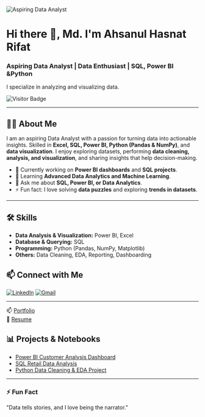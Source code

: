 ![Aspiring Data Analyst](https://media.licdn.com/dms/image/v2/D5616AQFj6WyD8NAnNQ/profile-displaybackgroundimage-shrink_350_1400/B56Zj60kR3HcAY-/0/1756554741803?e=1759363200&v=beta&t=IgkKHiFAUnbm-_YNbxJAm6a9X5D_AjtK2yq1kzXFXYo)
# Hi there 👋, Md. I'm Ahsanul Hasnat Rifat
### Aspiring Data Analyst | Data Enthusiast | SQL, Power BI &Python
I specialize in analyzing and visualizing data.

![Visitor Badge](https://visitor-badge.laobi.icu/badge?page_id=ahsanulhasnat.github.io)

---

## 👨‍💻 About Me
I am an aspiring Data Analyst with a passion for turning data into actionable insights. Skilled in **Excel, SQL, Power BI, Python (Pandas & NumPy)**, and **data visualization**. I enjoy exploring datasets, performing **data cleaning, analysis, and visualization**, and sharing insights that help decision-making.

- 🔭 Currently working on **Power BI dashboards** and **SQL projects**.
- 🌱 Learning **Advanced Data Analytics and Machine Learning**.
- 💬 Ask me about **SQL, Power BI, or Data Analytics**.
- ⚡ Fun fact: I love solving **data puzzles** and exploring **trends in datasets**.

---

## 🛠️ Skills
- **Data Analysis & Visualization:** Power BI, Excel
- **Database & Querying:** SQL
- **Programming:** Python (Pandas, NumPy, Matplotlib)
- **Others:** Data Cleaning, EDA, Reporting, Dashboarding

## 📫 Connect with Me
[![LinkedIn](https://img.shields.io/badge/LinkedIn-blue?style=for-the-badge&logo=linkedin&logoColor=white)](https://www.linkedin.com/in/ahsanulhasnat/)
[![Gmail](https://img.shields.io/badge/Gmail-red?style=for-the-badge&logo=gmail&logoColor=white)](mailto:your-email@example.com)

---

📫 [Portfolio](https://github.com/md-ashanul-hasnat-rifat/mahr-github.io/blob/main/index.html)  
📄 [Resume](https://github.com/md-ashanul-hasnat-rifat/mahr-github.io/blob/main/index.html)  

## 📊 Projects & Notebooks
- [Power BI Customer Analysis Dashboard](#)
- [SQL Retail Data Analysis](#)
- [Python Data Cleaning & EDA Project](#)

---

### ⚡ Fun Fact
"Data tells stories, and I love being the narrator."

